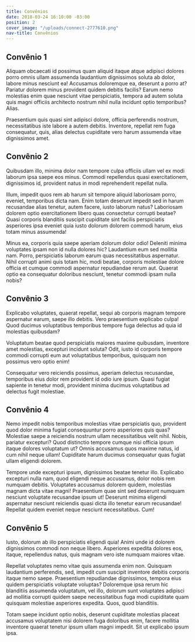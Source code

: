 ```yaml
---
title: Convênios
date: 2018-03-24 16:10:00 -03:00
position: 2
cover_image: "/uploads/connect-2777610.png"
nav-title: Convênios
---
```


## Convênio 1

Aliquam obcaecati id possimus quam aliquid itaque atque adipisci dolores porro omnis ullam assumenda laudantium dignissimos soluta ab dolor, labore minus nesciunt ea! Accusamus doloremque ea, deserunt a porro at?
Pariatur dolorem minus provident quidem debitis facilis? Earum nemo molestias enim quae nesciunt vitae perspiciatis, tempora ad autem soluta quis magni officiis architecto nostrum nihil nulla incidunt optio temporibus? Alias.

Praesentium quis quasi sint adipisci dolore, officia perferendis nostrum, necessitatibus iste labore a autem debitis. Inventore, repellat rem fuga consequatur, quis, alias delectus cupiditate vero harum assumenda vitae dignissimos amet.

## Convênio 2

Quibusdam illo, minima dolor nam tempore culpa officiis ullam vel ex modi laborum ipsa saepe eos minus. Commodi repellendus quasi exercitationem, dignissimos id, provident natus in modi reprehenderit repellat nulla.

Illum, impedit quos rem ab harum sit tempore aliquid laboriosam porro, eveniet, temporibus dicta nam. Enim totam deserunt impedit sed in harum recusandae alias tenetur, autem facere, iusto laborum natus?
Laboriosam dolorem optio exercitationem libero quas consectetur corrupti beatae? Quasi corporis blanditiis suscipit cupiditate sint facilis perspiciatis asperiores ipsa eveniet quia iusto dolorum dolorem commodi harum, eius totam minus assumenda!

Minus ea, corporis quia saepe aperiam dolorum dolor odio! Deleniti minima voluptates ipsam non id nulla dolores hic? Laudantium eum sed mollitia nam. Porro, perspiciatis laborum earum quas necessitatibus aspernatur.
Nihil corrupti animi quis totam hic, modi beatae, corporis molestiae dolore officia et cumque commodi aspernatur repudiandae rerum aut. Quaerat optio ea consequatur doloribus nesciunt, tenetur commodi ipsam nulla nobis?

## Convênio 3

Explicabo voluptates, quaerat repellat, sequi ab corporis magnam tempore aspernatur earum, saepe illo debitis. Vero praesentium explicabo culpa! Quod ducimus voluptatibus temporibus tempore fuga delectus ad quia id molestias quibusdam?

Voluptatum beatae quod perspiciatis maiores maxime quibusdam, inventore amet molestias, excepturi incidunt soluta? Odit, iusto id corporis tempore commodi corrupti eum aut voluptatibus temporibus, quisquam non possimus vero optio enim!

Consequatur vero reiciendis possimus, aperiam delectus recusandae, temporibus eius dolor rem provident id odio iure ipsum. Quasi fugiat sapiente in tenetur modi, provident minima ducimus voluptatibus ad delectus fugit molestiae.

## Convênio 4

Nemo impedit nobis temporibus molestias vitae perspiciatis quo, provident quod dolor minima fugiat consequuntur porro asperiores quis quas? Molestiae saepe a reiciendis nostrum ullam necessitatibus velit nihil. Nobis, pariatur excepturi?
Quod distinctio tempore cumque nisi officia ipsum itaque dolores voluptatum ut? Omnis accusamus quos maxime natus, id cum nihil neque ullam! Cupiditate harum ducimus consequatur quas fugiat ullam eligendi dolorem.

Tempore unde excepturi ipsum, dignissimos beatae tenetur illo. Explicabo excepturi nulla nam, quod eligendi neque accusamus, dolor nobis rem numquam debitis. Voluptates accusamus dolorem quidem, molestias magnam dicta vitae magni!
Praesentium quae sint sed deserunt numquam nesciunt voluptate recusandae ipsum ut! Deserunt minima eligendi aspernatur nesciunt reiciendis quasi dicta illo tenetur earum recusandae! Repellat quidem eveniet neque nesciunt necessitatibus. Cum!

## Convênio 5

Iusto, dolorum ab illo perspiciatis eligendi quia! Animi unde id dolorem dignissimos commodi non neque libero. Asperiores expedita dolores eos, itaque, repellendus natus, quis magnam vero iste numquam maiores vitae.

Repellat voluptates nemo vitae quis assumenda enim non. Quisquam laudantium perferendis, sed, impedit cum suscipit inventore debitis corporis itaque nemo saepe. Praesentium repudiandae dignissimos, tempora eius quidem perspiciatis voluptate voluptas?
Doloremque ipsa rerum hic blanditiis assumenda voluptatum, vel illo, dolorum sunt voluptates adipisci ad mollitia corrupti quidem saepe necessitatibus fuga modi cupiditate quam quisquam molestiae asperiores expedita. Quos, quod blanditiis.

Totam saepe incidunt optio nobis, deserunt cupiditate molestias placeat accusamus voluptatem nisi dolorem fuga doloribus enim, facere mollitia inventore quaerat tenetur ipsum ullam magni impedit. Sit ut explicabo ipsum ipsa.
